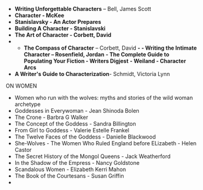 - **Writing Unforgettable Characters** – Bell, James Scott
- **Character - McKee**
- **Stanislavsky - An Actor Prepares**
- **Building A Character - Stanislavski**
- **The Art of Character - Corbett, David**
- - **The Compass of Character** – Corbett, David
    **- - Writing the Intimate Character – Rosenfield, Jordan**
    **- The Complete Guide to Populating Your Fiction - Writers Digjest**
    **- Weiland - Character Arcs**
- **A Writer's Guide to Characterization**- Schmidt, Victoria Lynn

ON WOMEN

- Women who run with the wolves: myths and stories of the wild woman archetype
- Goddesses in Everywoman - Jean Shinoda Bolen
- The Crone - Barbra G Walker
- The Concept of the Goddess - Sandra Billington
- From Girl to Goddess - Valerie Estelle Frankel
- The Twelve Faces of the Goddess - Danielle Blackwood
- She-Wolves - The Women Who Ruled England before ELizabeth - Helen Castor
- The Secret History of the Mongol Queens - Jack Weatherford
- In the Shadow of the Empress - Nancy Goldstone
- Scandalous Women - Elizabeth Kerri Mahon
- The Book of the Courtesans - Susan Griffin
-
